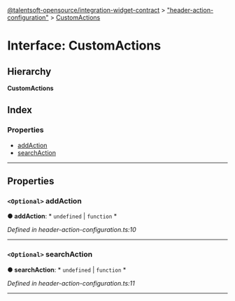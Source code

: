 [@talentsoft-opensource/integration-widget-contract](../README.md) > ["header-action-configuration"](../modules/_header_action_configuration_.md) > [CustomActions](../interfaces/_header_action_configuration_.customactions.md)

# Interface: CustomActions

## Hierarchy

**CustomActions**

## Index

### Properties

* [addAction](_header_action_configuration_.customactions.md#addaction)
* [searchAction](_header_action_configuration_.customactions.md#searchaction)

---

## Properties

<a id="addaction"></a>

### `<Optional>` addAction

**● addAction**: * `undefined` &#124; `function`
*

*Defined in header-action-configuration.ts:10*

___
<a id="searchaction"></a>

### `<Optional>` searchAction

**● searchAction**: * `undefined` &#124; `function`
*

*Defined in header-action-configuration.ts:11*

___

